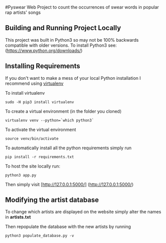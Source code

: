 #Pyswear
Web Project to count the occurrences of swear words in popular rap artists' songs

## Building and Running Project Locally
This project was built in Python3 so may not be 100% backwards compatible with older versions. To install Python3 see: (https://www.python.org/downloads/)

## Installing Requirements
If you don't want to make a mess of your local Python installation I recommend
using [virtualenv](http://docs.python-guide.org/en/latest/dev/virtualenvs/)

To install virtualenv

    sudo -H pip3 install virtualenv

To create a virtual environment (in the folder you cloned)

    virtualenv venv --python=`which python3`

To activate the virtual environment

    source venv/bin/activate

To automatically install all the python requirements simply run

    pip install -r requirements.txt

To host the site locally run:

    python3 app.py

Then simply visit [http://127.0.0.1:5000/] (http://127.0.0.1:5000/)


## Modifying the artist database

To change which artists are displayed on the website simply alter the names in
**artists.txt**

Then repopulate the database with the new artists by running

    python3 populate_database.py -v

